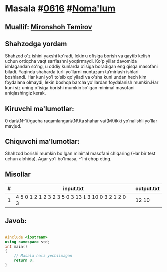 
<h1>Masala #<a href="https://robocontest.uz/tasks/0616">0616</a> #<a href="https://robocontest.uz/tasks?category=1">Noma'lum</a></h1>
<h2> Muallif: <a href="https://robocontest.uz/profile/mironshoh951">Mironshoh Temirov</a></h2>
<h2>Shahzodga yordam</h2>
<p>Shahzod o'z ishini yaxshi ko'radi, lekin u ofisiga borish va qaytib kelish uchun ortiqcha vaqt sarflashni yoqtirmaydi. Ko'p yillar davomida ishlagandan so'ng, u oddiy kunlarda ofisiga boradigan eng qisqa masofani biladi.
Yaqinda shaharda turli yo‘llarni muntazam ta’mirlash ishlari boshlandi. Har kuni yo'l to'sib qo'yiladi va o'sha kuni undan hech kim foydalana olmaydi, lekin boshqa barcha yo'llardan foydalanish mumkin.Har kuni siz uning ofisiga borishi mumkin bo'lgan minimal masofani aniqlashingiz kerak.</p>
<h2>Kiruvchi ma'lumotlar:</h2>
<p>0 dan\(N-1\)gacha raqamlangan\(N\)ta shahar va\(M\)ikki yoʻnalishli yoʻllar mavjud.</p>
<h2>Chiquvchi ma'lumotlar:</h2>
<p>Shahzod borishi mumkin bo'lgan minimal masofani chiqaring (Har bir test uchun alohida). Agar yo'l bo'lmasa, -1 ni chop eting.</p>
<h2>Misollar</h2>
<table>
    <thead>
        <tr>
            <th>#</th>
            <th>input.txt</th>
            <th>output.txt</th>
        </tr>
    </thead>
    <tbody>
            <tr>
                <td>1</td>
                <td>4 5
0 1 2
1 2 3
2 3 5
0 3 13
1 3 10
0 3
2
1 2
0 3</td>
                <td>12
10</td>
            </tr>
    </tbody>
    </table>
    
<h2>Javob:</h2>

######
```cpp
#include <iostream>
using namespace std;
int main()
{
    // Masala hali yechilmagan
    return 0;
}
```
